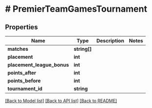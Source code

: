 # # PremierTeamGamesTournament

## Properties

Name | Type | Description | Notes
------------ | ------------- | ------------- | -------------
**matches** | **string[]** |  |
**placement** | **int** |  |
**placement_league_bonus** | **int** |  |
**points_after** | **int** |  |
**points_before** | **int** |  |
**tournament_id** | **string** |  |

[[Back to Model list]](../../README.md#models) [[Back to API list]](../../README.md#endpoints) [[Back to README]](../../README.md)
